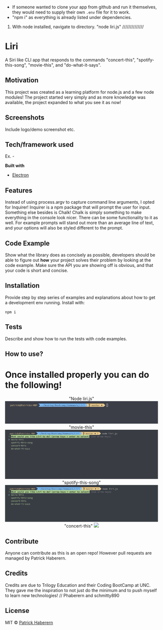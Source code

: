 

* If someone wanted to clone your app from github and run it themselves, they would need to supply their own `.env` file for it to work.
* "npm i" as everything is already listed under dependencies.



1. With node installed, navigate to directory. "node liri.js"
//////////////



# Liri
A Siri like CLI app that responds to the commands "concert-this", "spotify-this-song", "movie-this", and "do-what-it-says".

## Motivation
This project was created as a learning platform for node.js and a few node modules! The project started very simply and as more knowledge was available, the project expanded to what you see it as now!


## Screenshots
Include logo/demo screenshot etc.

## Tech/framework used
Ex. -

<b>Built with</b>
- [Electron](https://electron.atom.io)

## Features
Instead of using process.argv to capture command line arguments, I opted for Inquirer! Inquirer is a npm package that will prompt the user for input.
Something else besides is Chalk! Chalk is simply something to make everything in the console look nicer. There can be some functionality to it as well. For example prompts will stand out more than an average line of text, and your options will also be styled different to the prompt.

## Code Example
Show what the library does as concisely as possible, developers should be able to figure out **how** your project solves their problem by looking at the code example. Make sure the API you are showing off is obvious, and that your code is short and concise.

## Installation
Provide step by step series of examples and explanations about how to get a development env running.
Install with:
```
npm i
```

## Tests
Describe and show how to run the tests with code examples.

## How to use?
<h1>Once installed properly you can do the following!</h1>
<p align="center">
"Node liri.js"
<img src="./assets/node-liri.gif">
"movie-this"
<img src="./assets/movie-this.gif">
"spotify-this-song"
<img src="./assets/spotify-this.gif">
"concert-this"
<img src="./assets/concert-this.gif">
</p>



## Contribute
Anyone can contribute as this is an open repo! However pull requests are managed by Patrick Haberern.

## Credits
Credits are due to Trilogy Education and their Coding BootCamp at UNC. They gave me the inspiration to not just do the minimum and to push myself to learn  new technologies!
// Phaberern and schmitty890


## License

MIT © [Patrick Haberern]()